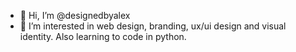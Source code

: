 - 👋 Hi, I’m @designedbyalex
- 👀 I’m interested in web design, branding, ux/ui design and visual identity. Also learning to code in python.
<!---
designedbyalex/designedbyalex is a ✨ special ✨ repository because its `README.md` (this file) appears on your GitHub profile.
You can click the Preview link to take a look at your changes.
--->
